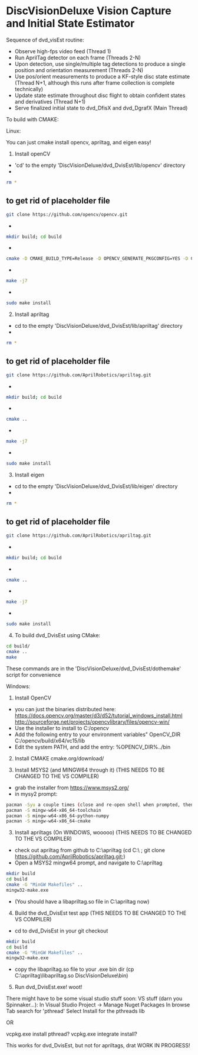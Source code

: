 # DiscVisionDeluxe Vision Capture and Initial State Estimator

Sequence of dvd_visEst routine:
- Observe high-fps video feed (Thread 1)
- Run AprilTag detector on each frame (Threads 2-N)
- Upon detection, use single/multiple tag detections to produce a single position and orientation measurement (Threads 2-N)
- Use pos/orient measurements to produce a KF-style disc state estimate (Thread N+1, although this runs after frame collection is complete technically)
- Update state estimate throughout disc flight to obtain confident states and derivatives (Thread N+1)
- Serve finalized initial state to dvd_DfisX and dvd_DgrafX (Main Thread)

To build with CMAKE:

Linux:

You can just cmake install opencv, apriltag, and eigen easy!

1. Install openCV
- 'cd' to the empty 'DiscVisionDeluxe/dvd_DvisEst/lib/opencv' directory
- 
``` bash
rm *
```
 to get rid of placeholder file
- 
``` bash
git clone https://github.com/opencv/opencv.git
```
- 
``` bash
mkdir build; cd build
```
- 
``` bash
cmake -D CMAKE_BUILD_TYPE=Release -D OPENCV_GENERATE_PKGCONFIG=YES -D CMAKE_INSTALL_PREFIX=/usr/local ..
```
- 
``` bash
make -j7
```
- 
``` bash
sudo make install
```

2. Install apriltag
- cd to the empty 'DiscVisionDeluxe/dvd_DvisEst/lib/apriltag' directory
- 
``` bash
rm *
```
to get rid of placeholder file
- 
``` bash
git clone https://github.com/AprilRobotics/apriltag.git
```
- 
``` bash
mkdir build; cd build
```
- 
``` bash
cmake ..
```
- 
``` bash
make -j7
```
- 
``` bash
sudo make install
```

3. Install eigen
- cd to the empty 'DiscVisionDeluxe/dvd_DvisEst/lib/eigen' directory
- 
``` bash
rm *
```
to get rid of placeholder file
- 
``` bash
git clone https://github.com/AprilRobotics/apriltag.git
```
- 
``` bash
mkdir build; cd build
```
- 
``` bash
cmake ..
```
- 
``` bash
make -j7
```
- 
``` bash
sudo make install
```

4. To build dvd_DvisEst using CMake:
``` bash
cd build/
cmake ..
make
```
These commands are in the 'DiscVisionDeluxe/dvd_DvisEst/dothemake' script for convenience




Windows:

1. Install OpenCV
- you can just the binaries distributed here: 
  https://docs.opencv.org/master/d3/d52/tutorial_windows_install.html
  http://sourceforge.net/projects/opencvlibrary/files/opencv-win/
- Use the installer to install to C:/opencv
- Add the following entry to your environment variables"
    OpenCV_DIR C:/opencv/build/x64/vc15/lib
- Edit the system PATH, and add the entry:
    %OPENCV_DIR%../bin

2. Install CMAKE
cmake.org/download/

3. Install MSYS2 (and MINGW64 through it) (THIS NEEDS TO BE CHANGED TO THE VS COMPILER)
- grab the installer from https://www.msys2.org/
- in mysy2 prompt:
``` bash
pacman -Syu a couple times (close and re-open shell when prompted, then run it again)
pacman -S mingw-w64-x86_64-toolchain
pacman -S mingw-w64-x86_64-python-numpy
pacman -S mingw-w64-x86_64-cmake
```

3. Install apriltags (On WINDOWS, wooooo) (THIS NEEDS TO BE CHANGED TO THE VS COMPILER)
- check out apriltag from github to C:\apriltag
  (cd C:\ ; git clone https://github.com/AprilRobotics/apriltag.git;)
- Open a MSYS2 mingw64 prompt, and navigate to C:\apriltag
``` bash
mkdir build
cd build
cmake -G "MinGW Makefiles" ..
mingw32-make.exe
```
- (You should have a libapriltag.so file in C:\apriltag now)

4. Build the dvd_DvisEst test app (THIS NEEDS TO BE CHANGED TO THE VS COMPILER)
- cd to dvd_DvisEst in your git checkout
``` bash
mkdir build
cd build
cmake -G "MinGW Makefiles" ..
mingw32-make.exe
```
- copy the libapriltag.so file to your .exe bin dir (cp C:\apriltag\libapriltag.so DiscVisionDeluxe\bin\)

5. Run dvd_DvisEst.exe! woot!


There might have to be some visual studio stuff soon:
VS stuff (darn you Spinnaker...):
In Visual Studio
Project -> Manage Nuget Packages
In browse Tab search for 'pthread'
Select Install for the pthreads lib

OR

vcpkg.exe install pthread?
vcpkg.exe integrate install?

This works for dvd_DvisEst, but not for apriltags, drat
WORK IN PROGRESS!

